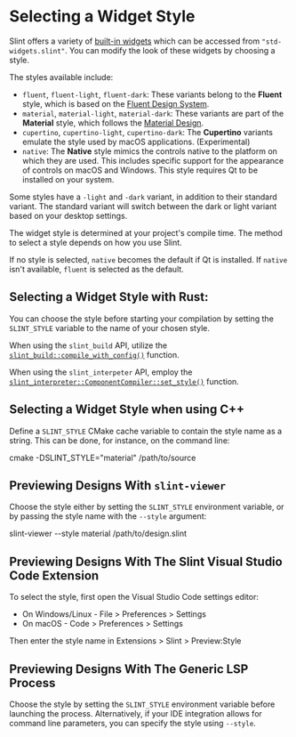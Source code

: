 <!-- Copyright © SixtyFPS GmbH <info@slint.dev> ; SPDX-License-Identifier: MIT -->
# Selecting a Widget Style

Slint offers a variety of [built-in widgets](../language/widgets/widgets.md) which can be accessed from `"std-widgets.slint"`. You can modify the look of these widgets by choosing a style.

The styles available include:

-   `fluent`, `fluent-light`, `fluent-dark`: These variants belong to the **Fluent** style, which is based on the [Fluent Design System](https://fluent2.microsoft.design/).
-   `material`, `material-light`, `material-dark`: These variants are part of the **Material** style, which follows the [Material Design](https://m3.material.io).
-   `cupertino`, `cupertino-light`, `cupertino-dark`: The **Cupertino** variants emulate the style used by macOS applications. (Experimental)
-   `native`: The **Native** style mimics the controls native to the platform on which they are used. This includes specific support for the appearance of controls on macOS and Windows. This style requires Qt to be installed on your system.

Some styles have a `-light` and `-dark` variant, in addition to their standard variant.
The standard variant will switch between the dark or light variant based on your desktop settings.

The widget style is determined at your project's compile time. The method to select a style depends on how you use Slint.

If no style is selected, `native` becomes the default if Qt is installed. If `native` isn't available, `fluent` is selected as the default.


## Selecting a Widget Style with Rust:

You can choose the style before starting your compilation by setting the `SLINT_STYLE` variable to the name of your chosen style.

When using the `slint_build` API, utilize the [`slint_build::compile_with_config()`](https://docs.rs/slint-build/newest/slint_build/fn.compile_with_config.html) function.

When using the `slint_interpeter` API, employ the [`slint_interpreter::ComponentCompiler::set_style()`](https://docs.rs/slint-interpreter/newest/slint_interpreter/struct.ComponentCompiler.html#method.set_style) function.

## Selecting a Widget Style when using C++

Define a `SLINT_STYLE` CMake cache variable to contain the style name as a string. This can be done, for instance, on the command line:

cmake -DSLINT_STYLE="material" /path/to/source

## Previewing Designs With `slint-viewer`

Choose the style either by setting the `SLINT_STYLE` environment variable, or by passing the style name with the `--style` argument:

slint-viewer --style material /path/to/design.slint

## Previewing Designs With The Slint Visual Studio Code Extension

To select the style, first open the Visual Studio Code settings editor:

-   On Windows/Linux - File > Preferences > Settings
-   On macOS - Code > Preferences > Settings

Then enter the style name in Extensions > Slint > Preview:Style

## Previewing Designs With The Generic LSP Process

Choose the style by setting the `SLINT_STYLE` environment variable before launching the process.
Alternatively, if your IDE integration allows for command line parameters, you can specify the style using `--style`.

